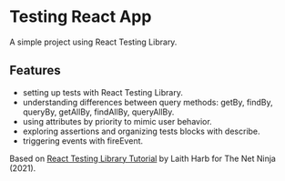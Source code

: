 # Testing React App

A simple project using React Testing Library.

## Features

- setting up tests with React Testing Library.
- understanding differences between query methods: getBy, findBy, queryBy, getAllBy, findAllBy, queryAllBy.
- using attributes by priority to mimic user behavior.
- exploring assertions and organizing tests blocks with describe.
- triggering events with fireEvent.

Based on [React Testing Library Tutorial](https://www.youtube.com/playlist?list=PL4cUxeGkcC9gm4_-5UsNmLqMosM-dzuvQ) by
Laith Harb for The Net Ninja (2021).
